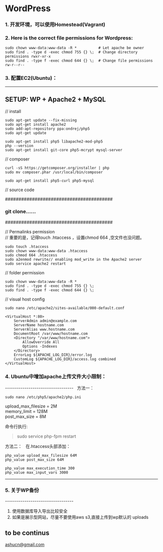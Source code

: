 # WordPress

### 1. 开发环境，可以使用Homestead(Vagrant)

### 2. Here is the correct file permissions for Wordpress:  
  
````
sudo chown www-data:www-data -R *          # Let apache be owner
sudo find . -type d -exec chmod 755 {} \;  # Change directory permissions rwxr-xr-x
sudo find . -type f -exec chmod 644 {} \;  # Change file permissions rw-r--r--
````
  


### 3. 配置EC2(Ubuntu)：
-----------------------------------
SETUP: WP + Apache2 + MySQL
-----------------------------------

 // install 
 ````  
sudo apt-get update --fix-missing
sudo apt-get install apache2
sudo add-apt-repository ppa:ondrej/php5
sudo apt-get update

sudo apt-get install php5 libapache2-mod-php5
php --version
sudo apt-get install git-core php5-mcrypt mysql-server
````  
// composer  
````  
curl -sS https://getcomposer.org/installer | php
sudo mv composer.phar /usr/local/bin/composer

sudo apt-get install php5-curl php5-mysql
````  
// source code

########################################
### git clone......
########################################

// Permalinks permission      
// 重要的是，记得touch .htaccess ，设置chmod 664 ,空文件也没问题。     
````   
sudo touch .htaccess  
sudo chown www-data:www-data .htaccess  
sudo chmod 664 .htaccess  
sudo a2enmod rewrite// enabling mod_write in the Apache2 server  
sudo service apache2 restart  
````  
// folder permission  
````  
sudo chown www-data:www-data -R *
sudo find . -type d -exec chmod 755 {} \;
sudo find . -type f -exec chmod 644 {} \;
````   
// visual host config   
````
sudo nano /etc/apache2/sites-available/000-default.conf  
````    
  
````  
<VirtualHost *:80>
    ServerAdmin admin@example.com
    ServerName hostname.com
    ServerAlias www.hostname.com
    DocumentRoot /var/www/hostname.com
    <Directory "/var/www/hostname.com">  
        AllowOverride All  
        Options -Indexes   
    </Directory>
    ErrorLog ${APACHE_LOG_DIR}/error.log
    CustomLog ${APACHE_LOG_DIR}/access.log combined
</VirtualHost>
````   
  

### 4. Ubuntu中增加apache上传文件大小限制：
-----------------------------------   
方法一：   
````
sudo nano /etc/php5/apache2/php.ini  
````    

upload_max_filesize = 2M   
memory_limit = 128M   
post_max_size = 8M    

命令行执行:    
> sudo service php-fpm restart


方法二：  
在.htaccess头部添加：    
````  
php_value upload_max_filesize 64M
php_value post_max_size 64M

php_value max_execution_time 300
php_value max_input_vars 3000
````  
  
---- 



### 5. 关于WP备份  
-----------------------------------     
1. 使用数据库导入导出比较安全  
2. 如果是展示型网站，尽量不要使用aws s3,直接上传到wp默认的 uploads  



to be continus    
---- 
ashucn@gmail.com  



